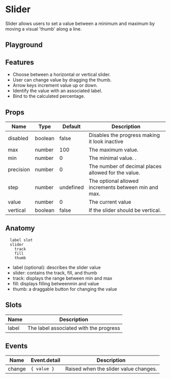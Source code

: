# Slider

Slider allows users to set a value between a minimum and maximum by moving a visual 'thumb' along a line.

<script>
    import Playground from './SliderPlayground.svelte';
</script>

## Playground

<Playground />

## Features

- Choose between a horizontal or vertical slider.
- User can change value by dragging the thumb.
- Arrow keys increment value up or down.
- Identify the value with an associated label.
- Bind to the calculated percentage.

## Props

| Name      | Type    | Default   | Description                                          |
| --------- | ------- | --------- | ---------------------------------------------------- |
| disabled  | boolean | false     | Disables the progress making it look inactive        |
| max       | number  | 100       | The maximum value.                                   |
| min       | number  | 0         | The minimal value. .                                 |
| precision | number  | 0         | The number of decimal places allowed for the value.  |
| step      | number  | undefined | The optional allowed increments between min and max. |
| value     | number  | 0         | The current value                                    |
| vertical  | boolean | false     | If the slider should be vertical.                    |

## Anatomy

```
  label slot
  slider
    track
    fill
    thumb
```

- label (optional): describes the slider value
- slider: contains the track, fill, and thumb
- track: displays the range between min and max
- fill: displays filling betweenmin and value
- thumb: a draggable button for changing the value

## Slots

| Name  | Description                            |
| ----- | -------------------------------------- |
| label | The label associated with the progress |

## Events

| Name   | Event.detail | Description                           |
| ------ | ------------ | ------------------------------------- |
| change | `{ value }`  | Raised when the slider value changes. |
